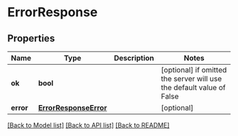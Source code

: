 # ErrorResponse


## Properties
Name | Type | Description | Notes
------------ | ------------- | ------------- | -------------
**ok** | **bool** |  | [optional]  if omitted the server will use the default value of False
**error** | [**ErrorResponseError**](ErrorResponseError.md) |  | [optional] 

[[Back to Model list]](../README.md#documentation-for-models) [[Back to API list]](../README.md#documentation-for-api-endpoints) [[Back to README]](../README.md)


